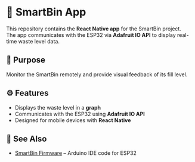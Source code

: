 # 📱 SmartBin App

This repository contains the **React Native app** for the SmartBin project.  
The app communicates with the ESP32 via **Adafruit IO API** to display real-time waste level data.

## 🎯 Purpose
Monitor the SmartBin remotely and provide visual feedback of its fill level.

## ⚙️ Features
- Displays the waste level in a **graph**  
- Communicates with the ESP32 using **Adafruit IO API**  
- Designed for mobile devices with **React Native**  

## 🔗 See Also
- [SmartBin Firmware](https://github.com/AlanLRodrigues/SmartBin-Firmware) – Arduino IDE code for ESP32